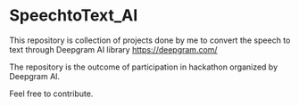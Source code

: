 # SpeechtoText_AI
This repository is collection of projects done by me to convert the speech to text through Deepgram AI library 
https://deepgram.com/

The repository is the outcome of participation in hackathon organized by Deepgram AI. 

Feel free to contribute. 
